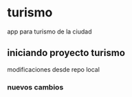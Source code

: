 # turismo
app para turismo de la ciudad
## iniciando proyecto turismo
modificaciones desde repo local
### nuevos cambios
